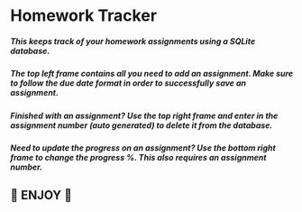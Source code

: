 # Homework Tracker

##### This keeps track of your homework assignments using a SQLite database.

##### The top left frame contains all you need to add an assignment. Make sure to follow the due date format in order to successfully save an assignment. 

##### Finished with an assignment? Use the top right frame and enter in the assignment number (auto generated) to delete it from the database.

##### Need to update the progress on an assignment? Use the bottom right frame to change the progress %. This also requires an assignment number.

## 📝 ENJOY 📝

